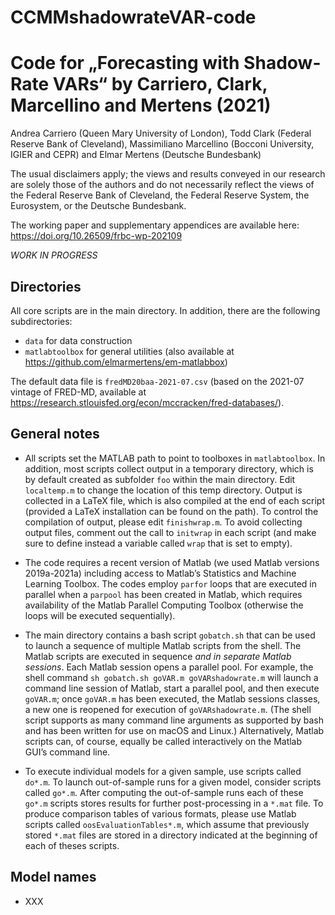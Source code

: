 # CCMMshadowrateVAR-code

# Code for „Forecasting with Shadow-Rate VARs“ by Carriero, Clark, Marcellino and Mertens (2021)

Andrea Carriero (Queen Mary University of London), Todd Clark (Federal Reserve Bank of Cleveland), Massimiliano Marcellino (Bocconi University, IGIER and CEPR) and Elmar Mertens (Deutsche Bundesbank)

The usual disclaimers apply; the views and results conveyed in our research are solely those of the authors and do not necessarily reflect the views of the Federal Reserve Bank of Cleveland, the Federal Reserve System, the Eurosystem, or the Deutsche Bundesbank.

The working paper and supplementary appendices are available here: https://doi.org/10.26509/frbc-wp-202109

*WORK IN PROGRESS*

## Directories
All core scripts are in the main directory. In addition, there are the following subdirectories:
- `data` for data construction
- `matlabtoolbox` for general utilities (also available at https://github.com/elmarmertens/em-matlabbox)

The default data file is `fredMD20baa-2021-07.csv` (based on the 2021-07 vintage of FRED-MD, available at https://research.stlouisfed.org/econ/mccracken/fred-databases/).

## General notes

- All scripts set the MATLAB path to point to toolboxes in `matlabtoolbox`. In addition, most scripts collect output in a temporary directory, which is by default created as subfolder `foo` within the main directory. Edit `localtemp.m` to change the location of this temp directory. Output is collected in a LaTeX file, which is also compiled at the end of each script (provided a LaTeX installation can be found on the path). To control the compilation of output, please edit `finishwrap.m`. To avoid collecting output files, comment out the call to `initwrap` in each script (and make sure to define instead a variable called `wrap` that is set to empty).

- The code requires a recent version of Matlab (we used Matlab versions 2019a-2021a) including access to Matlab’s Statistics and Machine Learning Toolbox. The codes employ `parfor` loops that are executed in parallel when a `parpool` has been created in Matlab, which requires availability of the Matlab Parallel Computing Toolbox (otherwise the loops will be executed sequentially).

- The main directory contains a bash script `gobatch.sh` that can be used to launch a sequence of multiple Matlab scripts from the shell. The Matlab scripts are executed in sequence *and in separate Matlab sessions*. Each Matlab session opens a parallel pool. For example, the shell command `sh gobatch.sh goVAR.m goVARshadowrate.m` will launch a command line session of Matlab, start a parallel pool, and then execute `goVAR.m`; once `goVAR.m` has been executed, the Matlab sessions classes, a new one is reopened for execution of `goVARshadowrate.m`. (The shell script supports as many command line arguments as supported by bash and has been written for use on macOS and Linux.) Alternatively, Matlab scripts can, of course, equally be called interactively on the Matlab GUI’s command line.

- To execute individual models for a given sample, use scripts called `do*.m`. To launch out-of-sample runs for a given model, consider scripts called `go*.m`. After computing the out-of-sample runs each of these `go*.m` scripts stores results for further post-processing in a `*.mat` file. To produce comparison tables of various formats, please use Matlab scripts called `oosEvaluationTables*.m`, which assume that previously stored `*.mat` files are stored in a directory indicated at the beginning of each of theses scripts.  

## Model names
- XXX

